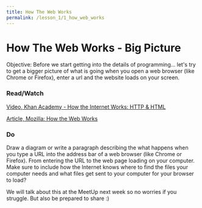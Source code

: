 ```yaml
---
title: How The Web Works
permalink: /lesson_1/1_how_web_works
---
```


# How The Web Works - Big Picture

Objective: Before we start getting into the details of programming... let's try to get a bigger picture of what is going when you open a web browser (like Chrome or Firefox), enter a url and the website loads on your screen.


### Read/Watch

[Video, Khan Academy - How the Internet Works: HTTP & HTML](https://www.khanacademy.org/computing/computer-science/internet-intro/internet-works-intro/v/the-internet-http-and-html)

[Article, Mozilla: How the Web Works](https://developer.mozilla.org/en-US/docs/Learn/Getting_started_with_the_web/How_the_Web_works)



### Do

Draw a diagram or write a paragraph describing the what happens when you type a URL into the address bar of a web browser (like Chrome or Firefox). From entering the URL to the web page loading on your computer. Make sure to include how the Internet knows where to find the files your computer needs and what files get sent to your computer for your browser to load?

We will talk about this at the MeetUp next week so no worries if you struggle. But also be prepared to share :)
